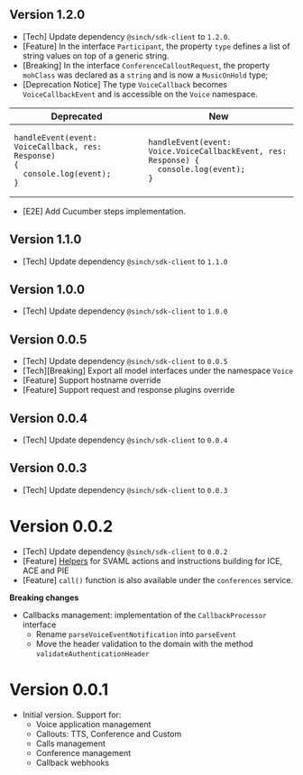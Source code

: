 ## Version 1.2.0
- [Tech] Update dependency `@sinch/sdk-client` to `1.2.0`.
- [Feature] In the interface `Participant`, the property `type` defines a list of string values on top of a generic string.
- [Breaking] In the interface `ConferenceCalloutRequest`, the property `mohClass` was declared as a `string` and is now a `MusicOnHold` type;
- [Deprecation Notice] The type `VoiceCallback` becomes `VoiceCallbackEvent` and is accessible on the `Voice` namespace.

| Deprecated                                                                                                           | New                                                                                                                             |
|----------------------------------------------------------------------------------------------------------------------|---------------------------------------------------------------------------------------------------------------------------------|
| <pre><code>handleEvent(event: VoiceCallback, res: Response) {<br/>&nbsp;&nbsp;console.log(event);<br/>}</code></pre> | <pre><code>handleEvent(event: Voice.VoiceCallbackEvent, res: Response) {<br/>&nbsp;&nbsp;console.log(event);<br/>}</code></pre> |

- [E2E] Add Cucumber steps implementation.

## Version 1.1.0
- [Tech] Update dependency `@sinch/sdk-client` to `1.1.0`

## Version 1.0.0
- [Tech] Update dependency `@sinch/sdk-client` to `1.0.0`

## Version 0.0.5
- [Tech] Update dependency `@sinch/sdk-client` to `0.0.5`
- [Tech][Breaking] Export all model interfaces under the namespace `Voice`
- [Feature] Support hostname override
- [Feature] Support request and response plugins override

## Version 0.0.4
- [Tech] Update dependency `@sinch/sdk-client` to `0.0.4`

## Version 0.0.3
- [Tech] Update dependency `@sinch/sdk-client` to `0.0.3`

# Version 0.0.2
- [Tech] Update dependency `@sinch/sdk-client` to `0.0.2`
- [Feature] [Helpers](./src/models/v1/helper.ts) for SVAML actions and instructions building for ICE, ACE and PIE
- [Feature] `call()` function is also available under the `conferences` service.

**Breaking changes**
- Callbacks management: implementation of the `CallbackProcessor` interface
  - Rename `parseVoiceEventNotification` into `parseEvent`
  - Move the header validation to the domain with the method `validateAuthenticationHeader`

# Version 0.0.1
- Initial version. Support for:
  - Voice application management
  - Callouts: TTS, Conference and Custom
  - Calls management
  - Conference management
  - Callback webhooks
